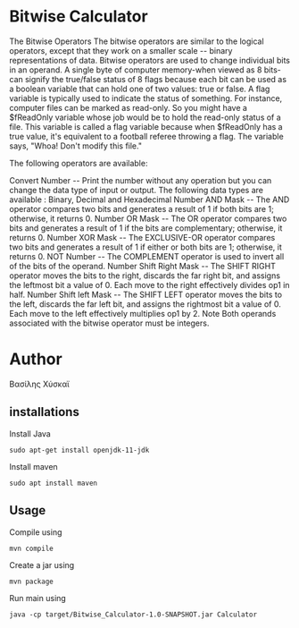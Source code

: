 
# Bitwise Calculator

The Bitwise Operators
The bitwise operators are similar to the logical operators, except that they work on a smaller scale -- binary representations of data.
Bitwise operators are used to change individual bits in an operand. A single byte of computer memory-when viewed as 8 bits-can signify 
the true/false status of 8 flags because each bit can be used as a boolean variable that can hold one of two values: true or false. A 
flag variable is typically used to indicate the status of something. For instance, computer files can be marked as read-only. So you 
might have a $fReadOnly variable whose job would be to hold the read-only status of a file. This variable is called a flag variable 
because when $fReadOnly has a true value, it's equivalent to a football referee throwing a flag. The variable says, "Whoa! Don't modify 
this file."

The following operators are available:

Convert Number -- Print the number without any operation but you can change the data type of input or output. 
The following data types are available : Binary, Decimal and Hexadecimal
Number AND Mask -- The AND operator compares two bits and generates a result of 1 if both bits are 1; otherwise, it returns 0.
Number OR Mask -- The OR operator compares two bits and generates a result of 1 if the bits are complementary; otherwise, it returns 0.
Number XOR Mask -- The EXCLUSIVE-OR operator compares two bits and generates a result of 1 if either or both bits are 1; otherwise, it 
returns 0.
NOT Number -- The COMPLEMENT operator is used to invert all of the bits of the operand.
Number Shift Right Mask -- The SHIFT RIGHT operator moves the bits to the right, discards the far right bit, and assigns the leftmost 
bit a value of 0. Each move to the right effectively divides op1 in half.
Number Shift left Mask -- The SHIFT LEFT operator moves the bits to the left, discards the far left bit, and assigns the rightmost bit 
a value of 0. Each move to the left effectively multiplies op1 by 2.
Note Both operands associated with the bitwise operator must be integers.

# Author

Βασίλης Χύσκαϊ

## installations

Install Java

```
sudo apt-get install openjdk-11-jdk
```

Install maven

```
sudo apt install maven
```

## Usage

Compile using 

```
mvn compile
```

Create a jar using 

```
mvn package
```

Run main using 

```
java -cp target/Bitwise_Calculator-1.0-SNAPSHOT.jar Calculator
```

